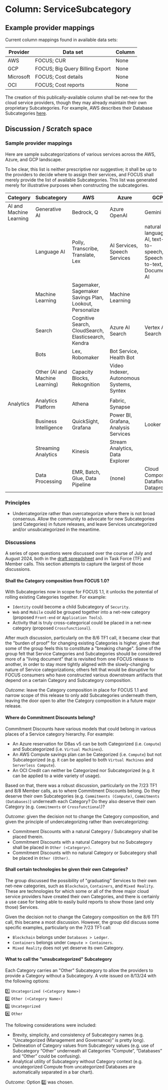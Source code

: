 # Column: ServiceSubcategory

## Example provider mappings

Current column mappings found in available data sets:

| Provider  | Data set                 | Column                                     |
| --------- | ------------------------ | ------------------------------------------ |
| AWS       | FOCUS; CUR                      | None                                       |
| GCP       | FOCUS; Big Query Billing Export | None                                       |
| Microsoft | FOCUS; Cost details             | None |
| OCI | FOCUS; Cost reports | None |

The creation of this publically-available column shall be net-new for the cloud service providers, though they may already maintain their own proprietary Subcategories.  For example, AWS describes their Database Subcategories [here](https://docs.aws.amazon.com/whitepapers/latest/aws-overview/database.html).

## Discussion / Scratch space

### Sample provider mappings
Here are sample subcategorizations of various services across the AWS, Azure, and GCP landscape.

To be clear, this list is neither prescriptive nor suggestive; it shall be up to the providers to decide where to assign their services, and FOCUS shall merely provide the list of available Subcategories.  This list was generated merely for illustrative purposes when constructing the subcategories.

| Category                | Subcategory                     | AWS                                                     | Azure                                     | GCP                                                              |
| ----------------------- | ------------------------------- | ------------------------------------------------------- | ----------------------------------------- | ---------------------------------------------------------------- |
| AI and Machine Learning | Generative AI                   | Bedrock, Q                                              | Azure OpenAI                              | Gemini                                                           |
|                         | Language AI                     | Polly, Transcribe, Translate, Lex                       | AI Services, Speech Services              | natural language AI, text-to-speech, Speech-to-text, Document AI |
|                         | Machine Learning                | Sagemaker, Sagemaker Savings Plan, Lookout, Personalize | Machine Learning                          |                                                                  |
|                         | Search                          | Cognitive Search, CloudSearch, Elasticsearch, Kendra    | Azure AI Search                           | Vertex AI Search                                                 |
|                         | Bots                            | Lex, Robomaker                                          | Bot Service, Health Bot                   |                                                                  |
|                         | Other (AI and Machine Learning) | Capacity Blocks, Rekognition                            | Video Indexer, Autonomous Systems, Syntex |                                                                  |
|                         |                                 |                                                         |                                           |                                                                  |
| Analytics               | Analytics Platform              | Athena                                                  | Fabric, Synapse                           |                                                                  |
|                         | Business Intelligence           | QuickSight, Grafana                                     | Power BI, Grafana, Analysis Services      | Looker                                                           |
|                         | Streaming Analytics             | Kinesis                                                 | Stream Analytics, Data Explorer           |                                                                  |
|                         | Data Processing                 | EMR, Batch, Glue, Data Pipeline                         | (none)                                    | Cloud Composer, Dataflow, Dataproc                               |

### Principles

- Undercategorize rather than overcategorize where there is not broad consensus.  Allow the community to advocate for new Subcategories (and Categories) in future releases, and leave Services uncategorized and/or unsubcategorized in the meantime.

### Discussions

A series of open questions were discussed over the course of July and August 2024, both in the [draft spreadsheet](https://docs.google.com/spreadsheets/d/1aYq79sWp8TK4zbcSKUb-gRIBei3fERVwAgDJ5ezZf1w/edit?usp=sharing) and in Task Force (TF) and Member calls.  This section attempts to capture the largest of those discussions.

#### Shall the Category composition from FOCUS 1.0?

With Subcategories now in scope for FOCUS 1.1, it unlocks the potential of rolling existing Categories together.  For example: 

- `Identity` could become a child Subcategory of `Security`.
- `Web` and `Mobile` could be grouped together into a net-new category (proposed `Front-end` or `Application Tools`).
- Activity that is truly cross-categorical could be placed in a net-new category (proposed `Crossfunctional`).

After much discussion, particularly on the 8/6 TF1 call, it became clear that the "burden of proof" for changing existing Categories is higher, given that some of the group feels this to constitute a "breaking change".  Some of the group felt that Service Categories and Subcategories should be considered more of a "living document" that is revisited from one FOCUS release to another, in order to stay more tightly aligned with the slowly-changing nature of Service categorizations; others felt that would be disruptive for FOCUS consumers who have constructed various downstream artifacts that depend on a certain Category and Subcategory composition.

_Outcome_: leave the Category composition in place for FOCUS 1.1 and narrow scope of this release to only add Subcategories underneath them, leaving the door open to alter the Category composition in a future major release.

#### Where do Commitment Discounts belong?

Commitment Discounts have various models that could belong in various places of a Service category hierarchy.  For example:

- An Azure reservation for D8as v5 can be both Categorized (i.e. `Compute`) and Subcategorized (i.e. `Virtual Machines`).
- An AWS Compute savings plan can be Categorized (i.e. `Compute`) but not Subcategorized (e.g. it can be applied to both `Virtual Machines` and `Serverless Compute`).
- An OCI Credit can neither be Categorized nor Subcategorized (e.g. it can be applied to a wide variety of usage).

Based on that, there was a robust discussion, particularly on the 7/23 TF1 and 8/8 Member calls, as to where Commitment Discounts belong.  Do they deserve their own Subcategories (e.g. `Commitments (Compute)`, `Commitments (Databases)`) underneath each Category?  Do they also deserve their own Category (e.g. `Commitments` or `Crossfunctional`)?

_Outcome_: given the decision not to change the Category composition, and given the principle of undercategorizing rather than overcategorizing: 

- Commitment Discounts with a natural Category / Subcategory shall be placed therein.
- Commitment Discounts with a natural Category but no Subcategory shall be placed in `Other (<Category>)`.
- Commitment Discounts with no natural Category or Subcategory shall be placed in `Other (Other)`.

#### Shall certain technologies be given their own Categories?

The group discussed the possibility of "graduating" Services to their own net-new categories, such as `Blockchain`, `Containers`, and `Mixed Reality`.  These are technologies for which some or all of the three major cloud service providers have created their own Categories, and there is certainly a use case for being able to easily build reports to show those (and only those) Services.

Given the decision not to change the Category composition on the 8/6 TF1 call, this became a moot discussion.  However, the group did discuss some specific examples, particularly on the 7/23 TF1 call:

- `Blockchain` belongs under `Databases > Ledger`.
- `Containers` belongs under `Compute > Containers`.
- `Mixed Reality` does not yet deserve its own Category.

#### What to call the "unsubcategorized" Subcategory

Each Category carries an "Other" Subcategory to allow the providers to provide a Category without a Subcategory.  A vote issued on 8/13/24 with the following options:

:one: `Uncategorized (<Category Name>)`  
:two: `Other (<Category Name>)`  
:three: `Uncategorized`  
:four: `Other`  

The following considerations were included:

- Brevity, simplicity, and consistency of Subcategory names (e.g. “Uncategorized (Management and Governance)” is pretty long).
- Delineation of Category values from Subcategory values (e.g. use of Subcategory “Other” underneath all Categories “Compute”, “Databases” and “Other” could be confusing).
- Analytical utility of Subcategory without Category context (e.g. uncategorized Compute from uncategorized Databases are automatically separated in a bar chart).

_Outcome_: Option :two: was chosen.






